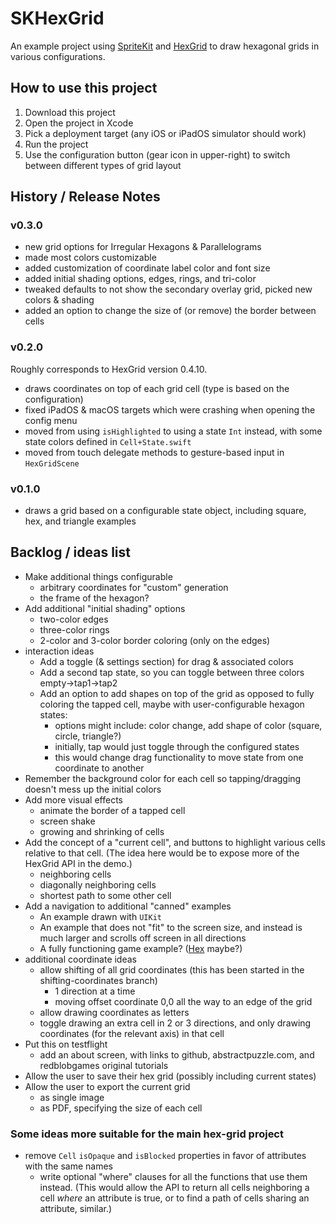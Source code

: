 # SKHexGrid

An example project using [SpriteKit](https://developer.apple.com/spritekit/) and [HexGrid](https://github.com/fananek/hex-grid) to draw hexagonal grids in various configurations.


## How to use this project

1. Download this project
2. Open the project in Xcode
3. Pick a deployment target (any iOS or iPadOS simulator should work)
4. Run the project
5. Use the configuration button (gear icon in upper-right) to switch between different types of grid layout


## History / Release Notes

### v0.3.0

* new grid options for Irregular Hexagons & Parallelograms
* made most colors customizable
* added customization of coordinate label color and font size
* added initial shading options, edges, rings, and tri-color
* tweaked defaults to not show the secondary overlay grid, picked new colors & shading
* added an option to change the size of (or remove) the border between cells

### v0.2.0

Roughly corresponds to HexGrid version 0.4.10.

* draws coordinates on top of each grid cell (type is based on the configuration)
* fixed iPadOS & macOS targets which were crashing when opening the config menu
* moved from using `isHighlighted` to using a state `Int` instead, with some state colors defined in `Cell+State.swift`
* moved from touch delegate methods to gesture-based input in `HexGridScene`

### v0.1.0

* draws a grid based on a configurable state object, including square, hex, and triangle examples


## Backlog / ideas list

* Make additional things configurable
  - arbitrary coordinates for "custom" generation
  - the frame of the hexagon?
* Add additional "initial shading" options
  - two-color edges
  - three-color rings
  - 2-color and 3-color border coloring (only on the edges)
* interaction ideas
  - Add a toggle (& settings section) for drag & associated colors
  - Add a second tap state, so you can toggle between three colors empty->tap1->tap2
  - Add an option to add shapes on top of the grid as opposed to fully coloring the tapped cell, maybe with user-configurable hexagon states:
    - options might include: color change, add shape of color (square, circle, triangle?)
    - initially, tap would just toggle through the configured states
    - this would change drag functionality to move state from one coordinate to another
* Remember the background color for each cell so tapping/dragging doesn't mess up the initial colors
* Add more visual effects
  - animate the border of a tapped cell
  - screen shake
  - growing and shrinking of cells
* Add the concept of a "current cell", and buttons to highlight various cells relative to that cell. (The idea here would be to expose more of the HexGrid API in the demo.)
  - neighboring cells
  - diagonally neighboring cells
  - shortest path to some other cell
* Add a navigation to additional "canned" examples
  - An example drawn with `UIKit`
  - An example that does not "fit" to the screen size, and instead is much larger and scrolls off screen in all directions
  - A fully functioning game example? ([Hex](https://en.wikipedia.org/wiki/Hex_(board_game)) maybe?)
* additional coordinate ideas
  - allow shifting of all grid coordinates (this has been started in the shifting-coordinates branch)
    - 1 direction at a time
    - moving offset coordinate 0,0 all the way to an edge of the grid
  - allow drawing coordinates as letters
  - toggle drawing an extra cell in 2 or 3 directions, and only drawing coordinates (for the relevant axis) in that cell
* Put this on testflight
  - add an about screen, with links to github, abstractpuzzle.com, and redblobgames original tutorials
* Allow the user to save their hex grid (possibly including current states)
* Allow the user to export the current grid
  - as single image
  - as PDF, specifying the size of each cell


### Some ideas more suitable for the main hex-grid project

* remove `Cell` `isOpaque` and `isBlocked` properties in favor of attributes with the same names
  - write optional "where" clauses for all the functions that use them instead. (This would allow the API to return all cells neighboring a cell _where_ an attribute is true, or to find a path of cells sharing an attribute, similar.)
